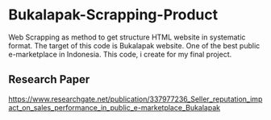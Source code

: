# Bukalapak-Scrapping-Product
Web Scrapping as method to get structure HTML website in systematic format. The target of this code is Bukalapak website. One of the best public e-marketplace in Indonesia. This code, i create for my final project. 

## Research Paper
[
](https://www.researchgate.net/publication/337977236_Seller_reputation_impact_on_sales_performance_in_public_e-marketplace_Bukalapak)https://www.researchgate.net/publication/337977236_Seller_reputation_impact_on_sales_performance_in_public_e-marketplace_Bukalapak

